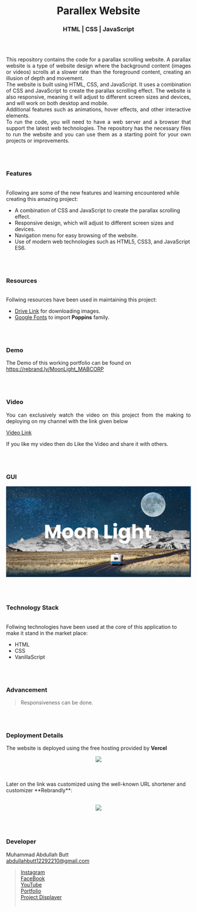 <h1 align="center">
  Parallex Website
</h1>

<h3 align="center">
 HTML | CSS | JavaScript
</h3>


<br><br>

<p align="justify">
This repository contains the code for a parallax scrolling website. A parallax website is a type of website design where the background content (images or videos) scrolls at a slower rate than the foreground content, creating an illusion of depth and movement.<br>
The website is built using HTML, CSS, and JavaScript. It uses a combination of CSS and JavaScript to create the parallax scrolling effect. The website is also responsive, meaning it will adjust to different screen sizes and devices, and will work on both desktop and mobile.<br>
Additional features such as animations, hover effects, and other interactive elements.<br>
To run the code, you will need to have a web server and a browser that support the latest web technologies. The repository has the necessary files to run the website and you can use them as a starting point for your own projects or improvements.
</p>


<br><br>
<!-- ................................................................................................................................. -->


### Features
<br>
Following are some of the new features and learning encountered while creating this amazing project:

- A combination of CSS and JavaScript to create the parallax scrolling effect.
- Responsive design, which will adjust to different screen sizes and devices.
- Navigation menu for easy browsing of the website.
- Use of modern web technologies such as HTML5, CSS3, and JavaScript ES6.


<br><br>
<!-- ................................................................................................................................. -->


### Resources
<br>
Follwing resources have been used in maintaining this project:

- [Drive Link](https://www.youtube.com/redirect?event=video_description&redir_token=QUFFLUhqblFMZGd2YnV5WW9DWl93d3B6OWgwaHA2elBxZ3xBQ3Jtc0ttTHhhVkxkeTlPSzdvNmJSZ2ZwU3RuS1RjaDVBRFotekdTUUY1V180X2hLYm8tNGZtQ0dyWEowckJkYW9kUXZBbTN0dEEyOC1tdVdpbWdPT3ZUbGVLeElaY1ZKeTZNNF9iVEYzc1ZJQmI3TEJGQVRrSQ&q=https%3A%2F%2Fdrive.google.com%2Fdrive%2Ffolders%2F1L_23PjPL1qrMN1Z2JUxKXvlFG_76tN3P%3Fusp%3Dsharing&v=TawH-AqHTXc) for downloading images.
- [Google Fonts](https://fonts.google.com/) to import <strong>Poppins</strong> family.


<br><br>
<!-- ................................................................................................................................. -->


### Demo
<p align="justify">
  The Demo of this working portfolio can be found on <br>
  <a href="https://rebrand.ly/MoonLight_MABCORP">https://rebrand.ly/MoonLight_MABCORP</a>
</p>


<br><br>
<!-- ................................................................................................................................. -->



### Video
<p align="justify">
You can exclusively watch the video on this project from the making to deploying on my     channel with the link given below<br>

  [Video Link](# ) <br>

  If you like my video then do Like the Video and share it with others.
</p>


<br><br>
<!-- ................................................................................................................................. -->



### GUI
![GUI for this Project](/Assets/demo.png)


<br><br>
<!-- ................................................................................................................................. -->




### Technology Stack
<br>
Follwing technologies have been used at the core of this application to make it stand in the market place:

- HTML
- CSS
- VanillaScript


<br><br>
<!-- ................................................................................................................................. -->


### Advancement

> Responsiveness can be done.

<br><br>
<!-- ................................................................................................................................. -->


### Deployment Details

The website is deployed using the free hosting provided by **Vercel**
<p align = "center">
  <img src = "https://branditechture.agency/brand-logos/wp-content/uploads/wpdm-cache/Vercel-900x0.png" width = "300">
</p>
<br><br>
Later on the link was customized using the well-known URL shortener and customizer **Rebrandly**:<br><br>
<p align = "center">
  <img src = "https://www.rebrandly.com/images/URL-Shortener.fileextension.svg" width = "300">
</p>


<br><br>
<!-- ................................................................................................................................. -->


### Developer

Muhammad Abdullah Butt <br>
abdullahbutt12292210@gmail.com <br>
> [Instagram](https://www.instagram.com/abdullah.butt.22/)<br>
> [FaceBook](https://www.facebook.com/profile.php?id=100076291614529)<br>
> [YouTube](https://www.youtube.com/channel/UCnuOFQyMywg-KuoN-lmav1Q)<br>
> [Portfolio](https://rebrand.ly/MuhammadAbdullahButt_MABCORP)<br>
> [Project Displayer]( https://rebrand.ly/ProjectDisplayer_MABCORP)
<br><br>
<!-- ................................................................................................................................. -->






